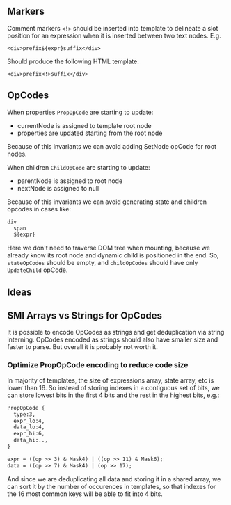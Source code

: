 ## Markers

Comment markers `<!>` should be inserted into template to delineate a slot
position for an expression when it is inserted between two text nodes. E.g.

    <div>prefix${expr}suffix</div>

Should produce the following HTML template:

    <div>prefix<!>suffix</div>

## OpCodes

When properties `PropOpCode` are starting to update:

- currentNode is assigned to template root node
- properties are updated starting from the root node

Because of this invariants we can avoid adding SetNode opCode for root nodes.

When children `ChildOpCode` are starting to update:

- parentNode is assigned to root node
- nextNode is assigned to null

Because of this invariants we can avoid generating state and children opcodes
in cases like:

```txt
div
  span
  ${expr}
```

Here we don't need to traverse DOM tree when mounting, because we already know
its root node and dynamic child is positioned in the end. So, `stateOpCodes`
should be empty, and `childOpCodes` should have only `UpdateChild` opCode.

## Ideas

## SMI Arrays vs Strings for OpCodes

It is possible to encode OpCodes as strings and get deduplication via string
interning. OpCodes encoded as strings should also have smaller size and faster
to parse. But overall it is probably not worth it.

### Optimize PropOpCode encoding to reduce code size

In majority of templates, the size of expressions array, state array, etc
is lower than 16. So instead of storing indexes in a contiguous set of bits,
we can store lowest bits in the first 4 bits and the rest in the highest
bits, e.g.:

```txt
PropOpCode {
  type:3,
  expr_lo:4,
  data_lo:4,
  expr_hi:6,
  data_hi:..,
}

expr = ((op >> 3) & Mask4) | ((op >> 11) & Mask6);
data = ((op >> 7) & Mask4) | (op >> 17);
```

And since we are deduplicating all data and storing it in a shared array,
we can sort it by the number of occurences in templates, so that indexes for
the 16 most common keys will be able to fit into 4 bits.
